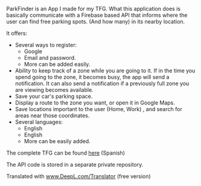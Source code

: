 ParkFinder is an App I made for my TFG. What this application does is basically communicate with a Firebase based API that informs where the user can find free parking spots. (And how many) in its nearby location.

It offers: 
 - Several ways to register:
	 - Google
	  - Email and password.
	  - More can be added easily.
- Ability to keep track of a zone while you are going to it. If in the time you spend going to the zone, it becomes busy, the app will send a notification. It can also send a notification if a previously full zone you are viewing becomes available. 
- Save your car's parking space.
- Display a route to the zone you want, or open it in Google Maps.
- Save locations important to the user (Home, Work) , and search for areas near those coordinates.
- Several languages:
	- English
	- English
	- More can be easily added.
	
The complete TFG can be found [here](http://hdl.handle.net/2117/353256)  (Spanish)

The API code is stored in a separate private repository.

Translated with www.DeepL.com/Translator (free version)
